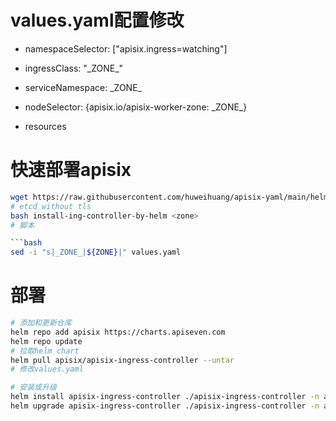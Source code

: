 # values.yaml配置修改

- namespaceSelector: ["apisix.ingress=watching"]

- ingressClass: "\_ZONE_"

- serviceNamespace: \_ZONE_

- nodeSelector: {apisix.io/apisix-worker-zone: \_ZONE_}

- resources

# 快速部署apisix 

```bash
wget https://raw.githubusercontent.com/huweihuang/apisix-yaml/main/helm/apisix-ingress-controller/install-ing-controller-by-helm.sh
# etcd without tls
bash install-ing-controller-by-helm <zone>
# 脚本

```bash
sed -i "s|_ZONE_|${ZONE}|" values.yaml
```

# 部署

```bash
# 添加和更新仓库
helm repo add apisix https://charts.apiseven.com
helm repo update
# 拉取helm chart
helm pull apisix/apisix-ingress-controller --untar
# 修改values.yaml

# 安装或升级
helm install apisix-ingress-controller ./apisix-ingress-controller -n apisix
helm upgrade apisix-ingress-controller ./apisix-ingress-controller -n apisix
```
